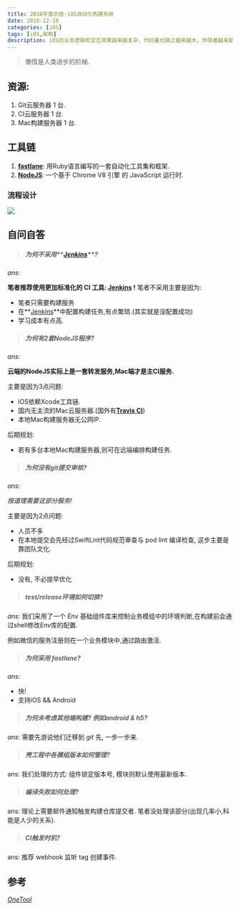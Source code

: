 ```yaml
---
title: 2018年度总结-iOS自动化构建系统
date: 2018-12-10
categories: [iOS]
tags: [iOS,架构]
description: iOS的业务逻辑和交互效果越来越复杂，代码量也随之越来越大，伴随着越来越大的代码量而来的还有代码的管理和部署的问题。模组化大行其道，但是构建发布任务也越来越费劲了。在开发环境中模组化会将原本的大型应用分割成很多小模块与组件，再在壳工程中合并构建. iOS 中此类系统化自动构建的系统较少, 大部分企业都采用内部自研.例如滴滴的 OneTool.
---
```


> 懒惰是人类进步的阶梯.

## 资源:

1. Git云服务器 1 台.
2. CI云服务器 1 台.
3. Mac构建服务器 1 台.

## 工具链

1. [**fastlane**](https://fastlane.tools/): 用Ruby语言编写的一套自动化工具集和框架.
2. [**NodeJS**](https://developers.google.com/v8/): 一个基于 Chrome V8 引擎 的 JavaScript 运行时.

### 流程设计

![](https://s.linhey.com/iOS-%E6%9E%B6%E6%9E%84%E8%AE%BE%E8%AE%A1-05.png!m1)

## 自问自答

> ##### 为何不采用**[Jenkins](https://jenkins.io/)**?

*ans:*

**笔者推荐使用更加标准化的 CI 工具:  [Jenkins](https://jenkins.io/) !**
笔者不采用主要是因为:

- 笔者只需要构建服务
- 在**[Jenkins](https://jenkins.io/)**中配置构建任务,有点繁琐.(其实就是没配置成功)
- 学习成本有点高.

> ##### 为何有2套NodeJS程序?

*ans:*

**云端的NodeJS实际上是一套转发服务,Mac端才是主CI服务.**

主要是因为3点问题:

- iOS依赖Xcode工具链.
- 国内无主流的Mac云服务器.(国外有[**Travis CI**](https://travis-ci.org/))
- 本地Mac构建服务器无公网IP.

后期规划:

- 若有多台本地Mac构建服务器,则可在远端编排构建任务.

> ##### 为何没有git提交审核?

*ans*:

*按道理需要这部分服务!*

主要是因为2点问题:

- 人员不多
- 在本地提交会先经过SwiftLint代码规范审查与 pod lint 编译检查, 这步主要是靠团队文化.

后期规划:

- 没有, 不必提早优化

> ##### test/release环境如何切换?

*ans:* 我们采用了一个 *Env* 基础组件库来控制业务模组中的环境判断,在构建前会通过shell修改*Env*库的配置.

例如微信的服务注册则在一个业务模块中,通过路由激活.

> ##### 为何采用 fastlane?

*ans:* 

- 快!
- 支持iOS && Android

> ##### 为何未考虑其他端构建? 例如android & h5?

*ans*: 需要先游说他们迁移到 *git* 先, 一步一步来.

> ##### 壳工程中各模组版本如何管理?

ans: 我们处理的方式: 组件锁定版本号, 模块则默认使用最新版本.

> ##### 编译失败如何处理?

ans: 理论上需要邮件通知触发构建仓库提交者. 笔者没处理该部分(出现几率小,科能是人少的关系).

> ##### CI触发时机?

ans: 推荐 webhook 监听 tag 创建事件.

## 参考

[*OneTool*](https://www.itcodemonkey.com/article/2625.html)